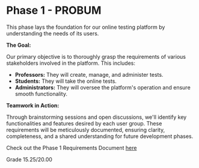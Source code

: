 # Phase 1 - PROBUM

This phase lays the foundation for our online testing platform by understanding the needs of its users.

**The Goal:**

Our primary objective is to thoroughly grasp the requirements of various stakeholders involved in the platform. This includes:

- **Professors:** They will create, manage, and administer tests.
- **Students:** They will take the online tests.
- **Administrators:** They will oversee the platform's operation and ensure smooth functionality.


**Teamwork in Action:**

Through brainstorming sessions and open discussions, we'll identify key functionalities and features desired by each user group. These requirements will be meticulously documented, ensuring clarity, completeness, and a shared understanding for future development phases.

Check out the Phase 1 Requirements Document [here](probum-report-v1.pdf)

Grade 15.25/20.00
